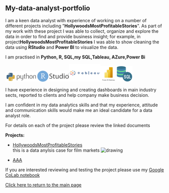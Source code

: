 ## My-data-analyst-portfolio
I am a keen data analyst with experience of working on a number of different projects including "**HollywoodsMostProfitableStories**". As part of my work with these project I was able to collect, organize and explore the data in order to find and provide business insight; for example, in project**HollywoodsMostProfitableStories** I was able to show cleaning the data using **RStudio** and **Power BI** to visualize the data.

I am practised in **Python, R, SQL,my SQL,Tableau, AZure,Power Bi**

<img src="pythonlogo.png" alt="drawing" width="20%"/><img src="R.png" alt="drawing" width="20%"/><img src="tableau.png" alt="drawing" width="20%"/><img src="power bi.jpg" alt="drawing" width="10%"/><img src="sqllogo.png" alt="drawing" width="10%"/>

I have experience in designing and creating dashboards in main industry sects, reported to clients and help company make business decision.

I am confident in my data analytics skills and that my experience, attitude and communication skills would make me an ideal candidate for a data analyst role.

For details on each of the project please review the linked documents

**Projects:** <br>
* [HollywoodsMostProfitableStories](holly/readme.md)<br> this is a data anylsis case for film markets <img src="../holly/hollyMap1.JPG" alt="drawing" width="50%"/>

* [AAA](A/Readme.md)



If you are interested reviewing and testing the project please use my [Google CoLab notebook](https://colab.research.google.com/drive/1qliHpWa2ZjJMls7ii0N8p5Ki8cs9neK-?usp=sharing)

[Click here to return to the main page](../README.md)


